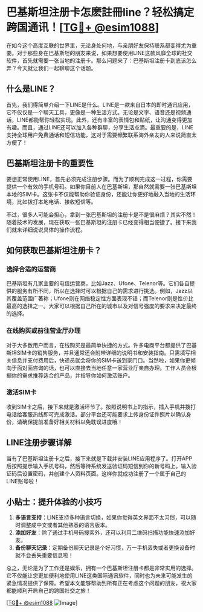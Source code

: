 # 巴基斯坦注册卡怎麽註冊line？轻松搞定跨国通讯！[[TG💪+ @esim1088](https://t.me/s/esim1088)]

在如今这个高度互联的世界里，无论身处何地，与亲朋好友保持联系都变得尤为重要。对于那些身在巴基斯坦的朋友来说，如果想要使用LINE这款风靡全球的社交软件，首先就需要一张当地的注册卡。那么问题来了：巴基斯坦注册卡到底该怎么弄？今天就让我们一起聊聊这个话题。

## 什么是LINE？

首先，我们得简单介绍一下LINE是什么。LINE是一款来自日本的即时通讯应用，它不仅仅是一个聊天工具，更像是一种生活方式。无论是文字、语音还是视频通话，LINE都能帮你轻松实现。此外，还有丰富的表情包和贴纸，让沟通变得更加有趣。而且，通过LINE还可以加入各种群聊，分享生活点滴。最重要的是，LINE支持全球用户免费通话和短信功能，这对于需要频繁联系海外亲友的人来说简直太方便了！

## 巴基斯坦注册卡的重要性

要想正常使用LINE，首先必须完成注册步骤。而为了顺利完成这一过程，你需要提供一个有效的手机号码。如果你目前人在巴基斯坦，那自然就需要一张巴基斯坦本地的SIM卡。这张卡不仅能帮助你验证身份，还能让你更好地融入当地的生活环境，比如拨打本地电话、接收短信等。

不过，很多人可能会担心，拿到一张巴基斯坦的注册卡是不是很麻烦？其实不然！随着技术的发展，现在获取一张巴基斯坦的注册卡已经变得相当便捷了。接下来我们就来详细说说具体的操作流程。

## 如何获取巴基斯坦注册卡？

### 选择合适的运营商

巴基斯坦有几家主要的电信运营商，比如Jazz、Ufone、Telenor等。它们各自提供的服务有所不同，所以在选择时可以根据自己的需求进行挑选。例如，Jazz以其覆盖范围广著称；Ufone则在网络稳定性方面表现不错；而Telenor则是性价比最高的选择之一。大家可以根据自己所在的城市以及对信号强度的要求来决定最终的选择。

### 在线购买或前往营业厅办理

对于大多数用户而言，在线购买是最简单快捷的方式。许多电商平台都提供了巴基斯坦SIM卡的销售服务，并且通常还会附带详细的说明书和安装指南。只需填写相关信息并支付费用后，快递员就会将你的SIM卡送到家门口。当然啦，如果你更倾向于面对面咨询的话，也可以直接去当地任意一家营业厅亲自办理。工作人员会根据你的需求推荐适合的产品，并指导你如何激活账户。

### 激活SIM卡

收到SIM卡之后，接下来就是激活环节了。按照说明书上的指示，插入手机并拨打电话给客服热线即可完成激活。部分平台还可能要求上传身份证件照片以确认身份，请确保提前准备好相关材料以免耽误进度哦！

## LINE注册步骤详解

当有了巴基斯坦注册卡之后，接下来就是下载并安装LINE应用程序了。打开APP后按照提示输入手机号码，然后等待系统发送验证码短信到你的新号码上。输入验证码后设置密码，并创建个人资料页面。这样你就成功注册了一个属于自己的LINE账号啦！

## 小贴士：提升体验的小技巧

1. **多语言支持**：LINE支持多种语言切换，如果你觉得英文界面不太习惯，可以随时调整成中文或者其他熟悉的语言版本。
2. **添加好友**：除了通过手机号码搜索外，还可以利用二维码扫描功能快速添加好友。
3. **备份聊天记录**：定期备份聊天记录是个好习惯，万一手机丢失或者更换设备时就不会丢失重要信息啦！

总之，无论是为了工作还是娱乐，拥有一个巴基斯坦注册卡都是非常实用的选择。它不仅能让您更加便利地使用LINE这类国际通讯软件，同时也为未来可能发生的紧急情况提供了保障。希望本文能够帮助到所有正在考虑这个问题的朋友，祝大家都能顺利开启自己的跨国社交之旅！

[[TG💪+ @esim1088](https://t.me/s/esim1088) ![Image](https://i.postimg.cc/4NQfJmqS/Snipaste-2025-05-13-00-14-12.png)]
